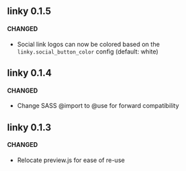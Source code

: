 linky 0.1.5
-------------------------

#### CHANGED

- Social link logos can now be colored based on the `linky.social_button_color` config (default: white)


linky 0.1.4
-------------------------

#### CHANGED

- Change SASS @import to @use for forward compatibility


linky 0.1.3
-------------------------

#### CHANGED

- Relocate preview.js for ease of re-use

